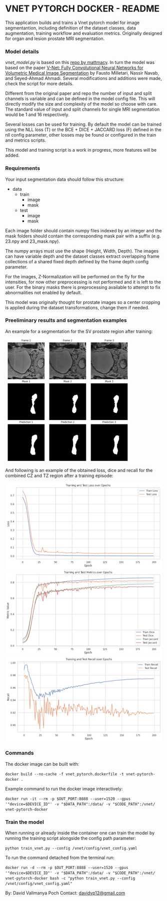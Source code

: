 # VNET PYTORCH DOCKER - README #

This application builds and trains a Vnet pytorch model for image segmentantion, including definition of the dataset classes, data augmentation, training workflow and evaluation metrics. Originally designed for organ and lesion prostate MRI segmentation.

### Model details ###

*vnet_model.py* is based on this [repo by mattmacy](https://github.com/mattmacy/vnet.pytorch). In turn the model was based on the paper [V-Net: Fully Convolutional Neural Networks for Volumetric Medical Image Segmentation](https://arxiv.org/abs/1606.04797) by Fausto Milletari, Nassir Navab, and Seyed-Ahmad Ahmadi. Several modifications and additions were made, check the script for more details.

Different from the original paper and repo the number of input and split channels is variable and can be defined in the model config file. This will directly modify the size and complexity of the model so choose with care. The standard value of input and split channels for single MRI segmentation would be 1 and 16 respectively.

Several losses can be used for training. By default the model can be trained using the NLL loss (T) or the BCE + DICE + JACCARD loss (F) defined in the nll config parameter, other losses may be found or configured in the train and metrics scripts.

This model and training script is a work in progress, more features will be added.

### Requirements ###

Your input segmentation data should follow this structure:

* data
    * train
        * image
        * mask  
    * test
        * image
        * mask
    
Each image folder should contain numpy files indexed by an integer and the mask folders should contain the corresponding mask pair with a suffix (e.g. 23.npy and 23_mask.npy).

The numpy arrays must use the shape (Height, Width, Depth). The images can have variable depth and the dataset classes extract overlapping frame collections of a shared fixed depth defined by the frame depth config parameter.

For the images, Z-Normalization will be performed on the fly for the intensities, for now other preprocessing is not performed and it is left to the user. For the binary masks there is preprocessing available to attempt to fix abnormalities not enabled by default.

This model was originally thought for prostate images so a center cropping is applied during the dataset transformations, change them if needed.

### Preeliminary results and segmentation examples

An example for a segmentation for the SV prostate region after training:

<img src="https://github.com//fabibombo/vnet_segmentation_docker/blob/main/pictures/example1.png?raw=true" alt="Segmentation Preview" width="400">

And following is an example of the obtained loss, dice and recall for the combined CZ and TZ region after a training episode:

<img src="https://github.com//fabibombo/vnet_segmentation_docker/blob/main/pictures/results1.png?raw=true" alt="Results Preview" width="500">

<img src="https://github.com//fabibombo/vnet_segmentation_docker/blob/main/pictures/results2.png?raw=true" alt="Results Preview" width="500">

<img src="https://github.com//fabibombo/vnet_segmentation_docker/blob/main/pictures/results3.png?raw=true" alt="Results Preview" width="500">

<!--- ![Segmentation Preview](https://github.com//fabibombo/vnet_segmentation_docker/blob/main/pictures/example1.png?raw=true) 

![Results Preview](https://github.com//fabibombo/vnet_segmentation_docker/blob/main/pictures/results1.png?raw=true)

![Results Preview](https://github.com//fabibombo/vnet_segmentation_docker/blob/main/pictures/results2.png?raw=true)

![Results Preview](https://github.com//fabibombo/vnet_segmentation_docker/blob/main/pictures/results3.png?raw=true) -->

### Commands ###

The docker image can be built with:

```docker build --no-cache -f vnet_pytorch.dockerfile -t vnet-pytorch-docker .```

Example command to run the docker image interactively:

```docker run -it --rm -p $OUT_PORT:8888 --user=1520 --gpus '"device=$DEVICE_ID"' -v "$DATA_PATH":/data/ -v "$CODE_PATH":/vnet/ vnet-pytorch-docker```

### Train the model ###

When running or already inside the container one can train the model by running the training script alongside the config path parameter:

```python train_vnet.py --config /vnet/config/vnet_config.yaml```

To run the command detached from the terminal run:

```docker run -d --rm -p $OUT_PORT:8888 --user=1520 --gpus '"device=$DEVICE_ID"' -v "$DATA_PATH":/data/ -v "$CODE_PATH":/vnet/ vnet-pytorch-docker bash -c "python train_vnet.py --config /vnet/config/vnet_config.yaml"```


By: David Vallmanya Poch
Contact: davidvp12@gmail.com
